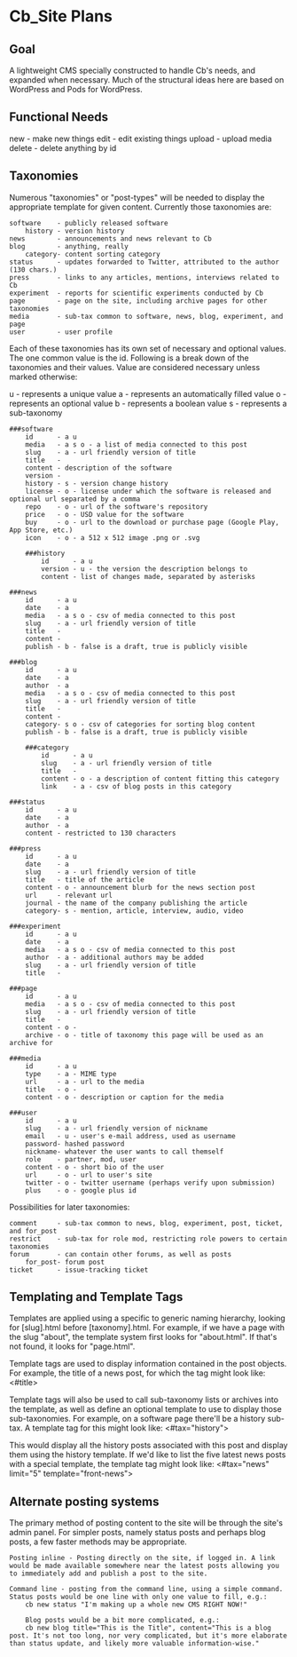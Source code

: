 Cb_Site Plans
=============

Goal
----
A lightweight CMS specially constructed to handle Cb's needs, and expanded when necessary. Much of the structural ideas here are based on WordPress and Pods for WordPress.


Functional Needs
----------------
new 	- make new things
edit	- edit existing things
upload	- upload media
delete	- delete anything by id


Taxonomies
----------
Numerous "taxonomies" or "post-types" will be needed to display the appropriate template for given content. Currently those taxonomies are:

	software	- publicly released software
		history	- version history
	news		- announcements and news relevant to Cb
	blog		- anything, really
		category- content sorting category
	status		- updates forwarded to Twitter, attributed to the author (130 chars.)
	press		- links to any articles, mentions, interviews related to Cb
	experiment	- reports for scientific experiments conducted by Cb
	page		- page on the site, including archive pages for other taxonomies
	media		- sub-tax common to software, news, blog, experiment, and page
	user		- user profile

Each of these taxonomies has its own set of necessary and optional values. The one common value is the id. Following is a break down of the taxonomies and their values. Value are considered necessary unless marked otherwise:

u - represents a unique value
a - represents an automatically filled value
o - represents an optional value
b - represents a boolean value
s - represents a sub-taxonomy

	###software
		id		- a u
		media	- a s o - a list of media connected to this post
		slug	- a - url friendly version of title
		title	-
		content	- description of the software
		version	-
		history	- s - version change history
		license	- o - license under which the software is released and optional url separated by a comma
		repo	- o - url of the software's repository
		price	- o - USD value for the software
		buy		- o - url to the download or purchase page (Google Play, App Store, etc.)
		icon	- o - a 512 x 512 image .png or .svg

		###history
			id		- a u
			version	- u - the version the description belongs to
			content - list of changes made, separated by asterisks

	###news
		id		- a u
		date	- a
		media	- a s o - csv of media connected to this post
		slug	- a - url friendly version of title
		title	-
		content	-
		publish	- b - false is a draft, true is publicly visible

	###blog
		id		- a u
		date	- a
		author	- a
		media	- a s o - csv of media connected to this post
		slug	- a - url friendly version of title
		title	-
		content	-
		category- s o - csv of categories for sorting blog content
		publish	- b - false is a draft, true is publicly visible

		###category
			id		- a u
			slug	- a - url friendly version of title
			title	-
			content - o - a description of content fitting this category
			link	- a - csv of blog posts in this category

	###status
		id		- a u
		date	- a
		author	- a
		content	- restricted to 130 characters

	###press
		id		- a u
		date	- a
		slug	- a - url friendly version of title
		title	- title of the article
		content	- o - announcement blurb for the news section post
		url		- relevant url
		journal	- the name of the company publishing the article
		category- s - mention, article, interview, audio, video

	###experiment
		id		- a u
		date	- a
		media	- a s o - csv of media connected to this post
		author	- a - additional authors may be added
		slug	- a - url friendly version of title
		title	- 

	###page
		id		- a u
		media	- a s o - csv of media connected to this post
		slug	- a - url friendly version of title
		title	-
		content	- o -
		archive	- o - title of taxonomy this page will be used as an archive for

	###media
		id		- a u
		type	- a - MIME type
		url		- a - url to the media
		title	- o -
		content	- o - description or caption for the media

	###user
		id		- a u
		slug	- a - url friendly version of nickname
		email	- u - user's e-mail address, used as username
		password- hashed password
		nickname- whatever the user wants to call themself
		role	- partner, mod, user
		content	- o - short bio of the user
		url		- o - url to user's site
		twitter	- o - twitter username (perhaps verify upon submission)
		plus	- o - google plus id

Possibilities for later taxonomies:

	comment		- sub-tax common to news, blog, experiment, post, ticket, and for_post
	restrict	- sub-tax for role mod, restricting role powers to certain taxonomies
	forum		- can contain other forums, as well as posts
		for_post- forum post
	ticket		- issue-tracking ticket


Templating and Template Tags
----------------------------
Templates are applied using a specific to generic naming hierarchy, looking for [slug].html before [taxonomy].html. For example, if we have a page with the slug "about", the template system first looks for "about.html". If that's not found, it looks for "page.html".

Template tags are used to display information contained in the post objects. For example, the title of a news post, for which the tag might look like:
	<#title>

Template tags will also be used to call sub-taxonomy lists or archives into the template, as well as define an optional template to use to display those sub-taxonomies. For example, on a software page there'll be a history sub-tax. A template tag for this might look like:
	<#tax="history">
	
This would display all the history posts associated with this post and display them using the history template.	If we'd like to list the five latest news posts with a special template, the template tag might look like:
	<#tax="news" limit="5" template="front-news">


Alternate posting systems
-------------------------
The primary method of posting content to the site will be through the site's admin panel. For simpler posts, namely status posts and perhaps blog posts, a few faster methods may be appropriate.

	Posting inline - Posting directly on the site, if logged in. A link would be made available somewhere near the latest posts allowing you to immediately add and publish a post to the site.

	Command line - posting from the command line, using a simple command. Status posts would be one line with only one value to fill, e.g.:
		cb new status "I'm making up a whole new CMS RIGHT NOW!"

		Blog posts would be a bit more complicated, e.g.:
		cb new blog title="This is the Title", content="This is a blog post. It's not too long, nor very complicated, but it's more elaborate than status update, and likely more valuable information-wise."


